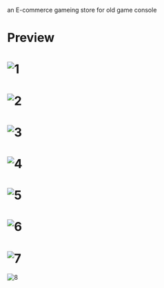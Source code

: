 an E-commerce gameing store for old game console

Preview
=======
![1](https://github.com/user-attachments/assets/e2abce0a-56a1-46d0-87be-bb861aaaded6)
=====================================================================================

![2](https://github.com/user-attachments/assets/c8467f25-ad5d-4951-b341-ab9f3db46e96)
=====================================================================================

![3](https://github.com/user-attachments/assets/1a6e2207-fd89-4301-9915-b8996e2fdac5)
=====================================================================================

![4](https://github.com/user-attachments/assets/ed857e72-787f-41c2-b330-71ac389d06a8)
=====================================================================================

![5](https://github.com/user-attachments/assets/94a1b470-40ad-4503-984e-b0a2263bea8e)
=====================================================================================

![6](https://github.com/user-attachments/assets/698ec7ab-a2f6-4ae5-9d05-797e12227e83)
=====================================================================================

![7](https://github.com/user-attachments/assets/7374fb6c-6945-4399-808c-82936e0e57e4)
=====================================================================================
![8](https://github.com/user-attachments/assets/ae2e9b2a-30d5-42a7-acd4-b39971c35c70)
